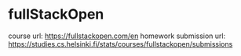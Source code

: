 # fullStackOpen
course url: https://fullstackopen.com/en
homework submission url: https://studies.cs.helsinki.fi/stats/courses/fullstackopen/submissions
